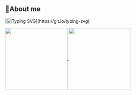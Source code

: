 ## 👋About me
[![Typing SVG](https://readme-typing-svg.demolab.com?font=Consolas&weight=600&duration=3000&pause=1000&color=F7B41E&vCenter=true&random=true&width=435&lines=Hi!+I'm+a+backend+engineer.)](https://git.io/typing-svg)

<a href="https://github.com/anuraghazra/github-readme-stats">
  <img height=200 align="center" src="https://github-readme-stats.vercel.app/api?username=Lcwei-0708&show_icons=true&theme=gruvbox&bg_color=FAEED438&rank_icon=percentile&card_width=320" />
</a>
<a href="https://github.com/anuraghazra/convoychat">
  <img height=200 align="center" src="https://github-readme-stats.vercel.app/api/top-langs?username=Lcwei-0708&show_icons=true&theme=gruvbox&bg_color=FAEED438&layout=compact&langs_count=8&card_width=400" />
</a>
